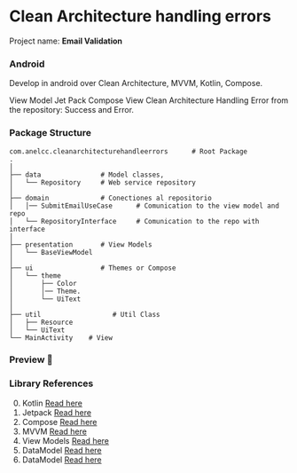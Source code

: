 # Clean Architecture handling errors

Project name: **Email Validation**

### Android
Develop in android over Clean Architecture, MVVM, Kotlin, Compose.



View Model
Jet Pack Compose View 
Clean Architecture 
Handling Error from the repository: Success and Error. 

### Package Structure
```
com.anelcc.cleanarchitecturehandleerrors      # Root Package
.
│
├── data               # Model classes,
│   └── Repository     # Web service repository
│
├── domain             # Conectiones al repositorio
│   │── SubmitEmailUseCase      # Comunication to the view model and repo   
│   └── RepositoryInterface     # Comunication to the repo with interface       
│
├── presentation       # View Models
│   └── BaseViewModel  
│
├── ui                 # Themes or Compose
│   └── theme          
│       ├── Color          
│       │── Theme.          
│       └── UiText  
│
├── util                  # Util Class
│   ├── Resource
│   └── UiText       
└── MainActivity    # View 
```
### Preview 🎉



### Library References

0. Kotlin [Read here](https://developer.android.com/kotlin/ktx)
0. Jetpack [Read here](https://developer.android.com/jetpack/getting-started)
0. Compose [Read here](https://developer.android.com/jetpack/androidx/releases/compose-ui)
0. MVVM [Read here](https://blog.mindorks.com/mvc-mvp-mvvm-architecture-in-android)
0. View Models [Read here](https://developer.android.com/topic/libraries/architecture/viewmodel)
0. DataModel [Read here](https://developer.android.com/topic/libraries/architecture/viewmodel)
0. DataModel [Read here](https://developer.android.com/topic/libraries/architecture/viewmodel)